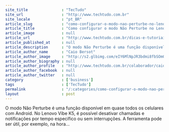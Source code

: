 ```yaml
---
site_title               : "TecTudo"
site_url                 : "http://www.techtudo.com.br"
site_locale              : "pt_BR"
article_slug             : "como-configurar-o-modo-nao-perturbe-no-lenovo-vibe-k5"
article_title            : "Como configurar o modo Não Perturbe no Lenovo Vibe K5"
article_image            : null
article_url              : "http://www.techtudo.com.br/dicas-e-tutoriais/noticia/2016/05/como-configurar-o-modo-nao-perturbe-no-lenovo-vibe-k5.html"
article_published_at     : null
article_description      : "O modo Não Perturbe é uma função disponível em quase todos os celulares com Android. No Lenovo Vibe K5, é possível desativar chamadas e notificações por tempo específico ou sem interrupções. A ferramenta pode ser útil, por exemplo, na hora..."
article_author_name      : "Caio Bersot"
article_author_image     : "http://s2.glbimg.com/eIY6MlNpJR3bdmi8fbSOmQDdbpM=/30x30/s2.glbimg.com/XjYgQmBcucn7R-768yhmMEV93bg=/0x0:624x624/140x140/s.glbimg.com/po/tt2/f/original/2015/01/29/caio_bersot.jpg"
article_author_biography : null
article_author_profile   : "http://www.techtudo.com.br/colaborador/caio-bersot.html"
article_author_facebook  : null
article_author_twitter   : null
category                 : ['business']
tags                     : ['TecTudo']
permalink                : "/:categories/como-configurar-o-modo-nao-perturbe-no-lenovo-vibe-k5/"
layout                   : post
---
```


O modo Não Perturbe é uma função disponível em quase todos os celulares com Android. No Lenovo Vibe K5, é possível desativar chamadas e notificações por tempo específico ou sem interrupções. A ferramenta pode ser útil, por exemplo, na hora...
